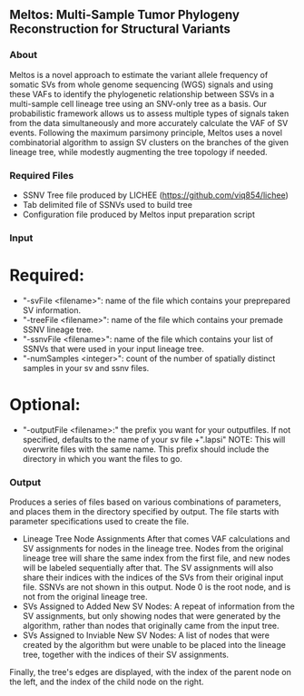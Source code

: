Meltos: Multi-Sample Tumor Phylogeny Reconstruction for Structural Variants
-----------------------

### About
Meltos is a novel approach to estimate the variant allele frequency of somatic SVs from whole genome sequencing (WGS) signals and using these VAFs to identify the phylogenetic relationship between SSVs in a multi-sample cell lineage tree using an SNV-only tree as a basis. Our probabilistic framework allows us to assess multiple types of signals taken from the data simultaneously and more accurately calculate the VAF of SV events. Following the maximum parsimony principle, Meltos uses a novel combinatorial algorithm to assign SV clusters on the branches of the given lineage tree, while modestly augmenting the tree topology if needed.

### Required Files

- SSNV Tree file produced by LICHEE (https://github.com/viq854/lichee)
- Tab delimited file of SSNVs used to build tree
- Configuration file produced by Meltos input preparation script

### Input
# Required:
- "-svFile \<filename\>": name of the file which contains your preprepared SV information.
- "-treeFile \<filename\>": name of the file which contains your premade SSNV lineage tree.
- "-ssnvFile \<filename\>": name of the file which contains your list of SSNVs that were used in your input lineage tree.
- "-numSamples \<integer\>": count of the number of spatially distinct samples in your sv and ssnv files.

# Optional:
 - "-outputFile \<filename\>:" the prefix you want for your outputfiles. If not specified, defaults to the name of your sv file +".lapsi"
  NOTE: This will overwrite files with the same name. This prefix should include the directory in which you want the files to go.


### Output
Produces a series of files based on various combinations of parameters, and places them in the directory specified by output.
The file starts with parameter specifications used to create the file.
- Lineage Tree Node Assignments
After that comes VAF calculations and SV assignments for nodes in the lineage tree. Nodes from the original lineage tree will share the same index from the first file, and new nodes will be labeled sequentially after that.
The SV assignments will also share their indices with the indices of the SVs from their original input file. SSNVs are not shown in this output. Node 0 is the root node, and is not from the original lineage tree.
- SVs Assigned to Added New SV Nodes:
A repeat of information from the SV assignments, but only showing nodes that were generated by the algorithm, rather than nodes that originally came from the input tree.
- SVs Assigned to Inviable New SV Nodes:
A list of nodes that were created by the algorithm but were unable to be placed into the lineage tree, together with the indices of their SV assignments.

Finally, the tree's edges are displayed, with the index of the parent node on the left, and the index of the child node on the right.
